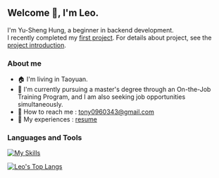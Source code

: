 ## Welcome 👋, I'm Leo.  

I'm Yu-Sheng Hung, a beginner in backend development.  
I recently completed my [first project](https://leo145x.com). For details about project, see the [project introduction](https://hackmd.io/@Leo145x/ITD).

### About me  
* 🏠 I'm living in Taoyuan.
* 📖 I'm currently pursuing a master's degree through an On-the-Job Training Program, and I am also seeking job opportunities simultaneously.
* :e-mail: How to reach me : tony0960343@gmail.com
* :pencil: My experiences : [resume](https://drive.google.com/file/d/1EqKn-bpWNs70poUasr4T4OluPydhqT8X/view?usp=sharing)
<!--
**Leo145x/Leo145x** is a ✨ _special_ ✨ repository because its `README.md` (this file) appears on your GitHub profile.

Here are some ideas to get you started:

- 🔭 I’m currently working on ...
- 🌱 I’m currently learning ...
- 👯 I’m looking to collaborate on ...
- 🤔 I’m looking for help with ...
- 💬 Ask me about ...
- 📫 How to reach me: ...
- 😄 Pronouns: ...
- ⚡ Fun fact: ...
-->
<h3 align="left">Languages and Tools</h3>  

[![My Skills](https://skillicons.dev/icons?i=js,html,css,python,aws,gcp,mysql,nginx,docker,flask,ubuntu,git,postman,figma)](https://skillicons.dev)   

[![Leo's Top Langs](https://github-readme-stats.vercel.app/api/top-langs/?username=Leo145x&theme=onedark)](https://github.com/anuraghazra/github-readme-stats)
